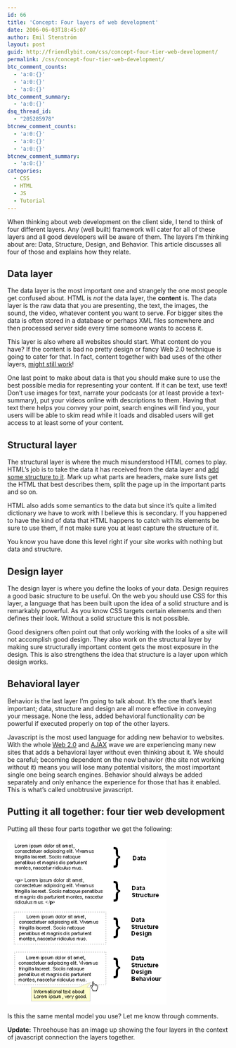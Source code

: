 ```yaml
---
id: 66
title: 'Concept: Four layers of web development'
date: 2006-06-03T18:45:07
author: Emil Stenström
layout: post
guid: http://friendlybit.com/css/concept-four-tier-web-development/
permalink: /css/concept-four-tier-web-development/
btc_comment_counts:
  - 'a:0:{}'
  - 'a:0:{}'
  - 'a:0:{}'
btc_comment_summary:
  - 'a:0:{}'
dsq_thread_id:
  - "205285978"
btcnew_comment_counts:
  - 'a:0:{}'
  - 'a:0:{}'
  - 'a:0:{}'
btcnew_comment_summary:
  - 'a:0:{}'
categories:
  - CSS
  - HTML
  - JS
  - Tutorial
---
```

When thinking about web development on the client side, I tend to think of four different layers. Any (well built) framework will cater for all of these layers and all good developers will be aware of them. The layers I&#8217;m thinking about are: Data, Structure, Design, and Behavior. This article discusses all four of those and explains how they relate.

## Data layer

The data layer is the most important one and strangely the one most people get confused about. HTML is _not_ the data layer, the **content** is. The data layer is the raw data that you are presenting, the text, the images, the sound, the video, whatever content you want to serve. For bigger sites the data is often stored in a database or perhaps XML files somewhere and then processed server side every time someone wants to access it.

This layer is also where all websites should start. What content do you have? If the content is bad no pretty design or fancy Web 2.0 technique is going to cater for that. In fact, content together with bad uses of the other layers, [might still work](http://www.andyrutledge.com/bad-design.php)!

One last point to make about data is that you should make sure to use the best possible media for representing your content. If it can be text, use text! Don&#8217;t use images for text, narrate your podcasts (or at least provide a text-summary), put your videos online with descriptions to them. Having that text there helps you convey your point, search engines will find you, your users will be able to skim read while it loads and disabled users will get access to at least some of your content.

## Structural layer

The structural layer is where the much misunderstood HTML comes to play. HTML&#8217;s job is to take the data it has received from the data layer and [add some structure to it](/html/datatypes-of-html/ "Some examples of data structures you have available in HTML"). Mark up what parts are headers, make sure lists get the HTML that best describes them, split the page up in the important parts and so on.

HTML also adds some semantics to the data but since it&#8217;s quite a limited dictionary we have to work with I believe this is secondary. If you happened to have the kind of data that HTML happens to catch with its elements be sure to use them, if not make sure you at least capture the structure of it.

You know you have done this level right if your site works with nothing but data and structure.

## Design layer

The design layer is where you define the looks of your data. Design requires a good basic structure to be useful. On the web you should use CSS for this layer, a language that has been built upon the idea of a solid structure and is remarkably powerful. As you know CSS targets certain elements and then defines their look. Without a solid structure this is not possible.

Good designers often point out that only working with the looks of a site will not accomplish good design. They also work on the structural layer by making sure structurally important content gets the most exposure in the design. This is also strengthens the idea that structure is a layer upon which design works.

## Behavioral layer

Behavior is the last layer I&#8217;m going to talk about. It&#8217;s the one that&#8217;s least important; data, structure and design are all more effective in conveying your message. None the less, added behavioral functionality _can_ be powerful if executed properly on top of the other layers.

Javascript is the most used language for adding new behavior to websites. With the whole [Web 2.0](http://en.wikipedia.org/wiki/Web_2.0) and [AJAX](http://en.wikipedia.org/wiki/Ajax_%28programming%29) wave we are experiencing many new sites that adds a behavioral layer without even thinking about it. We should be careful; becoming dependent on the new behavior (the site not working without it) means you will lose many potential visitors, the most important single one being search engines. Behavior should always be added separately and only enhance the experience for those that has it enabled. This is what&#8217;s called unobtrusive javascript.

## Putting it all together: four tier web development

Putting all these four parts together we get the following:

![Adding layers step by step to a paragraph of text](/files/four-tier-webdev.png)

Is this the same mental model you use? Let me know through comments.

**Update:** Threehouse has an image up showing the four layers in the context of javascript connection the layers together.
